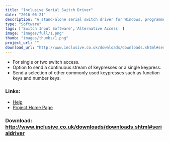 ```yaml
---
title: "Inclusive Serial Switch Driver"
date: "2016-06-21"
description: "A stand-alone serial switch driver for Windows, programmed to send the standard keys of Space and Return."
type: "Software"
tags: ['Switch Input Software','Alternative Access' ]
image: "images/full/1.png"
thumb: "images/thumbs/1.png"
project_url: ""
download_url: "http://www.inclusive.co.uk/downloads/downloads.shtml#serialdriver"
---
```

- For single or two switch access.
- Option to send a continuous stream of keypresses or a single keypress.
- Send a selection of other commonly used keypresses such as function keys and number keys.

### Links:
- <a href="http://www.oatsoft.org/Software/inclusive-serial-switch-driver/help">Help</a>
- <a href="http://www.inclusive.co.uk/downloads/downloads.shtml#serialdriver">Project Home Page</a>

### Download: http://www.inclusive.co.uk/downloads/downloads.shtml#serialdriver 